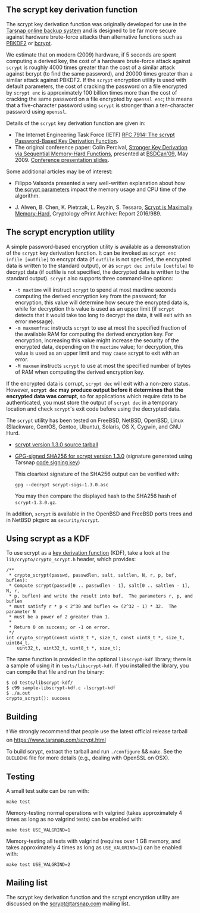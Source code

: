 The scrypt key derivation function
----------------------------------


The scrypt key derivation function was originally developed for use in the
[Tarsnap online backup system](https://www.tarsnap.com/index.html) and is
designed to be far more secure against hardware brute-force attacks than
alternative functions such as [PBKDF2](https://en.wikipedia.org/wiki/PBKDF2) or
[bcrypt](https://www.openbsd.org/papers/bcrypt-paper.ps).

We estimate that on modern (2009) hardware, if 5 seconds are spent computing a
derived key, the cost of a hardware brute-force attack against `scrypt` is
roughly 4000 times greater than the cost of a similar attack against bcrypt (to
find the same password), and 20000 times greater than a similar attack against
PBKDF2.  If the `scrypt` encryption utility is used with default parameters,
the cost of cracking the password on a file encrypted by `scrypt enc` is
approximately 100 billion times more than the cost of cracking the same
password on a file encrypted by `openssl enc`; this means that a five-character
password using `scrypt` is stronger than a ten-character password using
`openssl`.

Details of the `scrypt` key derivation function are given in:

* The Internet Engineering Task Force (IETF)
  [RFC 7914: The scrypt Password-Based Key Derivation Function](
  https://tools.ietf.org/html/rfc7914).
* The original conference paper: Colin Percival,
  [Stronger Key Derivation via Sequential Memory-Hard Functions](
  https://www.tarsnap.com/scrypt/scrypt.pdf), presented at
  [BSDCan'09](https://www.bsdcan.org/2009/), May 2009.
  [Conference presentation slides](
  https://www.tarsnap.com/scrypt/scrypt-slides.pdf).

Some additional articles may be of interest:

* Filippo Valsorda presented a very well-written explanation about how
  [the scrypt parameters](https://blog.filippo.io/the-scrypt-parameters/)
  impact the memory usage and CPU time of the algorithm.

* J. Alwen, B. Chen, K. Pietrzak, L. Reyzin, S. Tessaro,
  [Scrypt is Maximally Memory-Hard](https://eprint.iacr.org/2016/989),
  Cryptology ePrint Archive: Report 2016/989.


The scrypt encryption utility
-----------------------------

A simple password-based encryption utility is available as a demonstration of
the `scrypt` key derivation function.  It can be invoked as `scrypt enc infile
[outfile]` to encrypt data (if `outfile` is not specified, the encrypted data
is written to the standard output), or as `scrypt dec infile [outfile]` to
decrypt data (if outfile is not specified, the decrypted data is written to the
standard output). `scrypt` also supports three command-line options:

* `-t maxtime` will instruct `scrypt` to spend at most maxtime seconds
  computing the derived encryption key from the password; for encryption, this
  value will determine how secure the encrypted data is, while for decryption
  this value is used as an upper limit (if `scrypt` detects that it would take
  too long to decrypt the data, it will exit with an error message).
* `-m maxmemfrac` instructs `scrypt` to use at most the specified fraction of
  the available RAM for computing the derived encryption key. For encryption,
  increasing this value might increase the security of the encrypted data,
  depending on the `maxtime` value; for decryption, this value is used as an
  upper limit and may `cause` scrypt to exit with an error.
* `-M maxmem` instructs `scrypt` to use at most the specified number of bytes
  of RAM when computing the derived encryption key.

If the encrypted data is corrupt, `scrypt dec` will exit with a non-zero
status.  However, **`scrypt dec` may produce output before it determines that
the encrypted data was corrupt**, so for applications which require data to be
authenticated, you must store the output of `scrypt dec` in a temporary
location and check `scrypt`'s exit code before using the decrypted data.

The `scrypt` utility has been tested on FreeBSD, NetBSD, OpenBSD, Linux
(Slackware, CentOS, Gentoo, Ubuntu), Solaris, OS X, Cygwin, and GNU Hurd.

* [scrypt version 1.3.0 source tarball](
  https://www.tarsnap.com/scrypt/scrypt-1.3.0.tgz)
* [GPG-signed SHA256 for scrypt version 1.3.0](
  https://www.tarsnap.com/scrypt/scrypt-sigs-1.3.0.asc) (signature
  generated using Tarsnap [code signing key](
  https://www.tarsnap.com/tarsnap-signing-key.asc))

  This cleartext signature of the SHA256 output can be verified with:

      gpg --decrypt scrypt-sigs-1.3.0.asc

  You may then compare the displayed hash to the SHA256 hash of
  `scrypt-1.3.0.gz`.

In addition, `scrypt` is available in the OpenBSD and FreeBSD ports trees and
in NetBSD pkgsrc as `security/scrypt`.


Using scrypt as a KDF
---------------------

To use scrypt as a [key derivation function](
https://en.wikipedia.org/wiki/Key_derivation_function) (KDF), take a look at
the `lib/crypto/crypto_scrypt.h` header, which provides:

```
/**
 * crypto_scrypt(passwd, passwdlen, salt, saltlen, N, r, p, buf, buflen):
 * Compute scrypt(passwd[0 .. passwdlen - 1], salt[0 .. saltlen - 1], N, r,
 * p, buflen) and write the result into buf.  The parameters r, p, and buflen
 * must satisfy r * p < 2^30 and buflen <= (2^32 - 1) * 32.  The parameter N
 * must be a power of 2 greater than 1.
 *
 * Return 0 on success; or -1 on error.
 */
int crypto_scrypt(const uint8_t *, size_t, const uint8_t *, size_t, uint64_t,
    uint32_t, uint32_t, uint8_t *, size_t);
```

The same function is provided in the optional `libscrypt-kdf` library; there
is a sample of using it in `tests/libscrypt-kdf`.  If you installed the
library, you can compile that file and run the binary:

```
$ cd tests/libscrypt-kdf/
$ c99 sample-libscrypt-kdf.c -lscrypt-kdf
$ ./a.out
crypto_scrypt(): success
```


Building
--------

:exclamation: We strongly recommend that people use the latest
official release tarball on https://www.tarsnap.com/scrypt.html

To build scrypt, extract the tarball and run `./configure` && `make`.  See the
`BUILDING` file for more details (e.g., dealing with OpenSSL on OSX).


Testing
-------

A small test suite can be run with:

    make test

Memory-testing normal operations with valgrind (takes approximately 4 times as
long as no valgrind tests) can be enabled with:

    make test USE_VALGRIND=1

Memory-testing all tests with valgrind (requires over 1 GB memory, and takes
approximately 4 times as long as `USE_VALGRIND=1`) can be enabled with:

    make test USE_VALGRIND=2


Mailing list
------------

The scrypt key derivation function and the scrypt encryption utility are
discussed on the <scrypt@tarsnap.com> mailing list.
